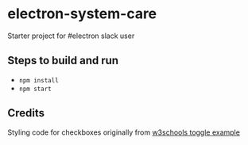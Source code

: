 # electron-system-care
Starter project for #electron slack user

## Steps to build and run

- `npm install`
- `npm start`

## Credits

Styling code for checkboxes originally from [w3schools toggle example](https://www.w3schools.com/howto/howto_css_switch.asp)
